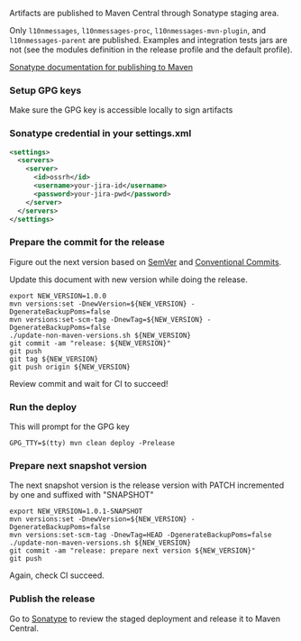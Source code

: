 Artifacts are published to Maven Central through Sonatype staging area.

Only `l10nmessages`, `l10nmessages-proc`, `l10nmessages-mvn-plugin`, and `l10nmessages-parent` are
published. Examples and integration tests jars are not (see the modules definition in the release
profile and the default profile).

[Sonatype documentation for publishing to Maven](https://central.sonatype.org/publish/publish-guide/)

### Setup GPG keys

Make sure the GPG key is accessible locally to sign artifacts

### Sonatype credential in your settings.xml

```xml title=~/.m2
<settings>
  <servers>
    <server>
      <id>ossrh</id>
      <username>your-jira-id</username>
      <password>your-jira-pwd</password>
    </server>
  </servers>
</settings>
```

### Prepare the commit for the release

Figure out the next version based on [SemVer](https://semver.org/)
and [Conventional Commits](https://www.conventionalcommits.org/en/v1.0.0/). 

Update this document with new version while doing the release.

```shell
export NEW_VERSION=1.0.0
mvn versions:set -DnewVersion=${NEW_VERSION} -DgenerateBackupPoms=false
mvn versions:set-scm-tag -DnewTag=${NEW_VERSION} -DgenerateBackupPoms=false
./update-non-maven-versions.sh ${NEW_VERSION}
git commit -am "release: ${NEW_VERSION}"
git push
git tag ${NEW_VERSION}
git push origin ${NEW_VERSION}
```

Review commit and wait for CI to succeed!

### Run the deploy

This will prompt for the GPG key

```shell
GPG_TTY=$(tty) mvn clean deploy -Prelease
```

### Prepare next snapshot version

The next snapshot version is the release version with PATCH incremented by one and suffixed
with "SNAPSHOT"

```shell
export NEW_VERSION=1.0.1-SNAPSHOT
mvn versions:set -DnewVersion=${NEW_VERSION} -DgenerateBackupPoms=false
mvn versions:set-scm-tag -DnewTag=HEAD -DgenerateBackupPoms=false
./update-non-maven-versions.sh ${NEW_VERSION}
git commit -am "release: prepare next version ${NEW_VERSION}"
git push
```

Again, check CI succeed.

### Publish the release

Go to [Sonatype](https://oss.sonatype.org/#stagingRepositories) to review the staged deployment and
release it to Maven Central.
